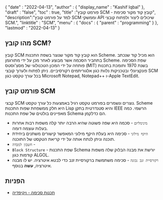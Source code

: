 {
  "date" : "2022-04-13",
  "author" : {
    "display_name" : "Kashif Iqbal"
},
  "draft" : "false",
  "toc" : true,
  "title" :"פורמט קובץ SCM - קובץ קוד מקור סכימת",
  "description":"למד על פורמט קובץ SCM וממשקי API שיכולים ליצור ולפתוח קובצי SCM.",
  "linktitle" : "SCM",
  "menu" : {
    "docs" : {
      "parent" : "programming"
}
},
  "lastmod" : "2022-04-13"
}

## מהו קובץ SCM?

קובץ SCM הוא קובץ קוד מקור שנוצר בשפת התכנות Scheme. הוא מכיל קוד שנכתב בתחביר הסכמה אשר מבוצע לאחר מכן על ידי מתורגמן Scheme. שפת הסכימה פותחה על ידי המכון הטכנולוגי של מסצ'וסטס (MIT) בשנת 1970 ותומכת בתכנות פונקציונלי ובטכניקות נלוות כגון אלגוריתמים רקורסיביים. ניתן לפתוח ולערוך קובצי SCM בכל עורך טקסט כגון Microsoft Notepad, Notepad++ ו-Apple TextEdit.

## פורמט קובץ SCM

קבצי SCM נוצרים ונשמרים בפורמט טקסט רגיל באמצעות כל עורך טקסט. Scheme היא חלק ממשפחת שפות התכנות Lisp והיא סטנדרטית בתקן IEEE הרשמי. כמה מאפיינים בולטים של שפת התכנות Schema הם כדלקמן.

* `מינימליזם` - סכמה היא שפה פשוטה שהיא הרבה יותר קלה משפות רבות אחרות בעלות עוצמה דומה.
* `היקף מילוני` - סכימה היא בעלת היקף מילוני המאפשר קישורים משתנים ביחידת תוכנה וניתן לנתח אותה על ידי קריאת הטקסט של התוכנה.
* `חשבון למבדה` -
* `Block Structure` - שפת התכנות Schema יורשת את מבנה הבלוק שלה משפות קודמות כגון ALGOL.
* `רקורסיית זנב נכונה` - סכימה משתמשת ברקורסיית זנב כדי לבטא איטרציה. יש לו מבנה איטרציה, **עשה** בנוסף.

## הפניות

* [תכנות סכימה - ויקיפדיה](https://en.wikipedia.org/wiki/Scheme_(programming_language))


